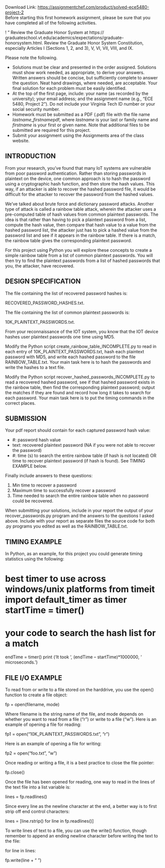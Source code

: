 Download Link: https://assignmentchef.com/product/solved-ece5480-project-2
<br>
Before starting this first homework assignment, please be sure that you have completed all of the following activities.

! ” Review the Graduate Honor System at https:// graduateschool.vt.edu/academics/expectations/graduate-honorsystem.html. Review the Graduate Honor System Constitution, especially Articles I (Sections 1, 2, and 3), V, VI, VII, VIII, and IX.

Please note the following.

<ul>

 <li>Solutions must be clear and presented in the order assigned. Solutions must show work needed, as appropriate, to derive your answers. Written answers should be concise, but sufficiently complete to answer the question. Neat hand drawings, where needed, are acceptable. Your final solution for each problem must be easily identified.</li>

 <li>At the top of the first page, include: your name (as recorded by the university); your email address; and the assignment name (e.g., “ECE 5480, Project 2”). Do not include your Virginia Tech ID number or your social security number.</li>

 <li>Homework must be submitted as a PDF (.pdf) file with the file name <em>lastname</em>_<em>firstname</em>pdf, where <em>lastname </em>is your last or family name and <em>firstname </em>is your first or given name. Note that additional files to be submitted are required for this project.</li>

 <li>Submit your assignment using the Assignments area of the class website.</li>

</ul>

<h2>INTRODUCTION</h2>

From your research, you’ve found that many IoT systems are vulnerable from poor password authentication. Rather than storing passwords in plaintext on the device, one common approach is to hash the password using a cryptographic hash function, and then store the hash values. This way, if an attacker is able to recover the hashed password file, it would be difficult for the attacker to recover the password from the hashed values.

We’ve talked about brute force and dictionary password attacks. Another type of attack is called a rainbow table attack, wherein the attacker uses a pre-computed table of hash values from common plaintext passwords. The idea is that rather than having to pick a plaintext password from a list, compute the hash value, then compare that hash value to a value from the hashed password list, the attacker just has to pick a hashed value from the password list and see if it appears in the rainbow table. If there is a match, the rainbow table gives the corresponding plaintext password.

For this project using Python you will explore these concepts to create a simple rainbow table from a list of common plaintext passwords. You will then try to find the plaintext passwords from a list of hashed passwords that you, the attacker, have recovered.

<h2>DESIGN SPECIFICATION</h2>

The file containing the list of recovered password hashes is:

RECOVERED_PASSWORD_HASHES.txt.

The file containing the list of common plaintext passwords is:

10K_PLAINTEXT_PASSWORDS.txt.

From your reconnaissance of the IOT system, you know that the IOT device hashes user plaintext passwords one time using MD5.




Modify the Python script create_rainbow_table_INCOMPLETE.py to read in each entry of 10K_PLAINTEXT_PASSWORDS.txt, hash each plaintext password with MD5, and write each hashed password to the file RAINBOW_TABLE.txt. Your main task here is to hash the passwords and write the hashes to a text file.

Modify the Python script recover_hashed_passwords_INCOMPLETE.py to read a recovered hashed password, see if that hashed password exists in the rainbow table, then find the corresponding plaintext password; output the matches if they are found and record how long it takes to search for each password. Your main task here is to put the timing commands in the correct places.

<h2>SUBMISSION</h2>

Your pdf report should contain for each captured password hash value:

<ul>

 <li>#: password hash value</li>

 <li>text: recovered plaintext password (NA if you were not able to recover the password)</li>

 <li>#: time (s) to search the entire rainbow table (if hash is not located) OR time to recover plaintext password (if hash is found). See TIMING EXAMPLE below.</li>

</ul>

Finally include answers to these questions:

<ol>

 <li>Min time to recover a password</li>

 <li>Maximum time to successfully recover a password</li>

 <li>Time needed to search the entire rainbow table when no password could be recovered.</li>

</ol>




When submitting your solutions, include in your report the output of your recover_passwords.py program and the answers to the questions I asked above. Include with your report as separate files the source code for both .py programs you edited as well as the RAINBOW_TABLE.txt.

<h2>TIMING EXAMPLE</h2>

In Python, as an example, for this project you could generate timing statistics using the following:




# best timer to use across windows/unix platforms from timeit import default_timer as timer startTime = timer()

# your code to search the hash list for a match

endTime = timer() print (‘It took ‘, (endTime – startTime)*1000000, ‘ microseconds.’)

<h2>FILE I/O EXAMPLE</h2>

To read from or write to a file stored on the harddrive, you use the open() function to create a file object:




fp = open(filename, mode)

Where filename is the string name of the file, and mode depends on whether you want to read from a file (“r”) or write to a file (“w”). Here is an example of opening a file for reading:

fp1 = open(“10K_PLAINTEXT_PASSWORDS.txt”, “r”)

Here is an example of opening a file for writing:

fp2 = open(“foo.txt”, “w”)

Once reading or writing a file, it is a best practice to close the file pointer:

fp.close()

Once the file has been opened for reading, one way to read in the lines of the text file into a list variable is:

lines = fp.readlines()

Since every line as the newline character at the end, a better way is to first strip off end control characters:

lines = [line.rstrip() for line in fp.readlines()]

To write lines of text to a file, you can use the write() function, though remember to append an ending newline character before writing the text to the file:




for line in lines:

fp.write(line + “
”)